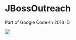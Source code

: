# JBossOutreach
Part of Google Code-In 2018 :D

<img src="https://im3.ezgif.com/tmp/ezgif-3-28787faa5d10.gif">
